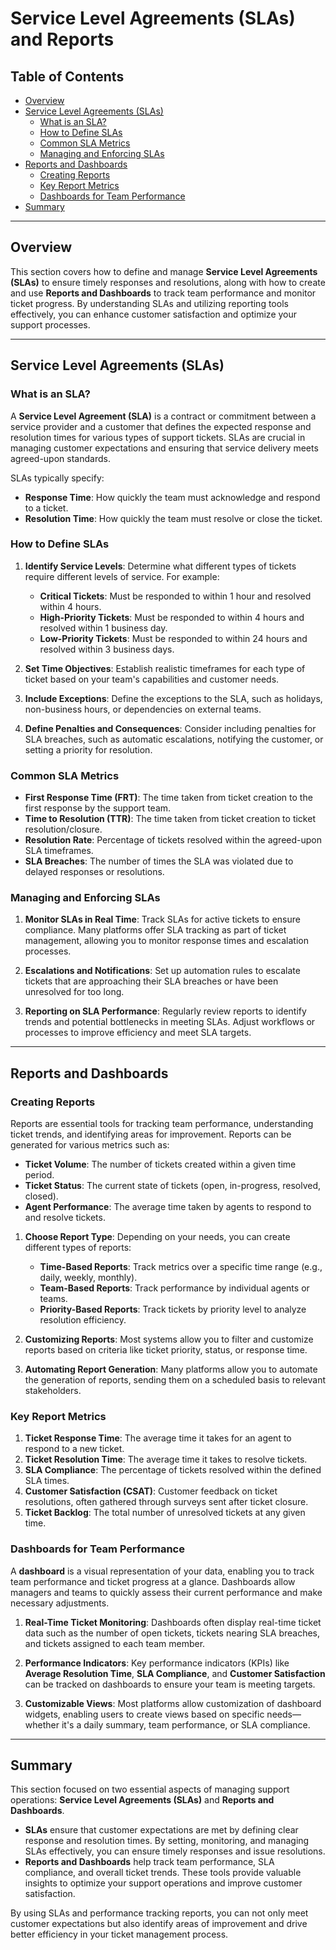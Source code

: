 # Service Level Agreements (SLAs) and Reports

## Table of Contents
- [Overview](#overview)
- [Service Level Agreements (SLAs)](#service-level-agreements-slas)
  - [What is an SLA?](#what-is-an-sla)
  - [How to Define SLAs](#how-to-define-slas)
  - [Common SLA Metrics](#common-sla-metrics)
  - [Managing and Enforcing SLAs](#managing-and-enforcing-slas)
- [Reports and Dashboards](#reports-and-dashboards)
  - [Creating Reports](#creating-reports)
  - [Key Report Metrics](#key-report-metrics)
  - [Dashboards for Team Performance](#dashboards-for-team-performance)
- [Summary](#summary)

---

## Overview

This section covers how to define and manage **Service Level Agreements (SLAs)** to ensure timely responses and resolutions, along with how to create and use **Reports and Dashboards** to track team performance and monitor ticket progress. By understanding SLAs and utilizing reporting tools effectively, you can enhance customer satisfaction and optimize your support processes.

---

## Service Level Agreements (SLAs)

### What is an SLA?

A **Service Level Agreement (SLA)** is a contract or commitment between a service provider and a customer that defines the expected response and resolution times for various types of support tickets. SLAs are crucial in managing customer expectations and ensuring that service delivery meets agreed-upon standards.

SLAs typically specify:
- **Response Time**: How quickly the team must acknowledge and respond to a ticket.
- **Resolution Time**: How quickly the team must resolve or close the ticket.

### How to Define SLAs

1. **Identify Service Levels**: Determine what different types of tickets require different levels of service. For example:
   - **Critical Tickets**: Must be responded to within 1 hour and resolved within 4 hours.
   - **High-Priority Tickets**: Must be responded to within 4 hours and resolved within 1 business day.
   - **Low-Priority Tickets**: Must be responded to within 24 hours and resolved within 3 business days.
   
2. **Set Time Objectives**: Establish realistic timeframes for each type of ticket based on your team's capabilities and customer needs.

3. **Include Exceptions**: Define the exceptions to the SLA, such as holidays, non-business hours, or dependencies on external teams.

4. **Define Penalties and Consequences**: Consider including penalties for SLA breaches, such as automatic escalations, notifying the customer, or setting a priority for resolution.

### Common SLA Metrics

- **First Response Time (FRT)**: The time taken from ticket creation to the first response by the support team.
- **Time to Resolution (TTR)**: The time taken from ticket creation to ticket resolution/closure.
- **Resolution Rate**: Percentage of tickets resolved within the agreed-upon SLA timeframes.
- **SLA Breaches**: The number of times the SLA was violated due to delayed responses or resolutions.

### Managing and Enforcing SLAs

1. **Monitor SLAs in Real Time**: Track SLAs for active tickets to ensure compliance. Many platforms offer SLA tracking as part of ticket management, allowing you to monitor response times and escalation processes.

2. **Escalations and Notifications**: Set up automation rules to escalate tickets that are approaching their SLA breaches or have been unresolved for too long.

3. **Reporting on SLA Performance**: Regularly review reports to identify trends and potential bottlenecks in meeting SLAs. Adjust workflows or processes to improve efficiency and meet SLA targets.

---

## Reports and Dashboards

### Creating Reports

Reports are essential tools for tracking team performance, understanding ticket trends, and identifying areas for improvement. Reports can be generated for various metrics such as:
- **Ticket Volume**: The number of tickets created within a given time period.
- **Ticket Status**: The current state of tickets (open, in-progress, resolved, closed).
- **Agent Performance**: The average time taken by agents to respond to and resolve tickets.

1. **Choose Report Type**: Depending on your needs, you can create different types of reports:
   - **Time-Based Reports**: Track metrics over a specific time range (e.g., daily, weekly, monthly).
   - **Team-Based Reports**: Track performance by individual agents or teams.
   - **Priority-Based Reports**: Track tickets by priority level to analyze resolution efficiency.

2. **Customizing Reports**: Most systems allow you to filter and customize reports based on criteria like ticket priority, status, or response time. 

3. **Automating Report Generation**: Many platforms allow you to automate the generation of reports, sending them on a scheduled basis to relevant stakeholders.

### Key Report Metrics

1. **Ticket Response Time**: The average time it takes for an agent to respond to a new ticket.
2. **Ticket Resolution Time**: The average time it takes to resolve tickets.
3. **SLA Compliance**: The percentage of tickets resolved within the defined SLA times.
4. **Customer Satisfaction (CSAT)**: Customer feedback on ticket resolutions, often gathered through surveys sent after ticket closure.
5. **Ticket Backlog**: The total number of unresolved tickets at any given time.

### Dashboards for Team Performance

A **dashboard** is a visual representation of your data, enabling you to track team performance and ticket progress at a glance. Dashboards allow managers and teams to quickly assess their current performance and make necessary adjustments.

1. **Real-Time Ticket Monitoring**: Dashboards often display real-time ticket data such as the number of open tickets, tickets nearing SLA breaches, and tickets assigned to each team member.
   
2. **Performance Indicators**: Key performance indicators (KPIs) like **Average Resolution Time**, **SLA Compliance**, and **Customer Satisfaction** can be tracked on dashboards to ensure your team is meeting targets.
   
3. **Customizable Views**: Most platforms allow customization of dashboard widgets, enabling users to create views based on specific needs—whether it's a daily summary, team performance, or SLA compliance.

---

## Summary

This section focused on two essential aspects of managing support operations: **Service Level Agreements (SLAs)** and **Reports and Dashboards**.

- **SLAs** ensure that customer expectations are met by defining clear response and resolution times. By setting, monitoring, and managing SLAs effectively, you can ensure timely responses and issue resolutions.
- **Reports and Dashboards** help track team performance, SLA compliance, and overall ticket trends. These tools provide valuable insights to optimize your support operations and improve customer satisfaction.

By using SLAs and performance tracking reports, you can not only meet customer expectations but also identify areas of improvement and drive better efficiency in your ticket management process.
